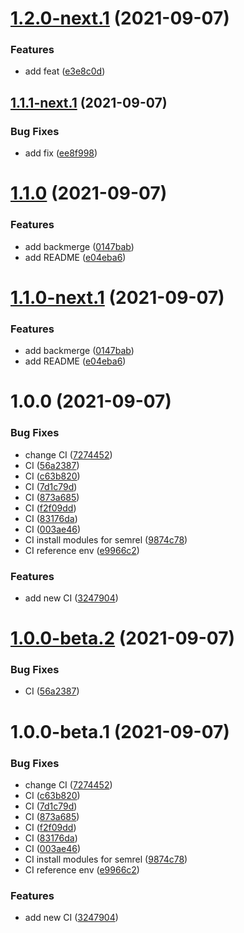 # [1.2.0-next.1](https://github.com/ckoliber/actions-test/compare/1.1.1-next.1...1.2.0-next.1) (2021-09-07)


### Features

* add feat ([e3e8c0d](https://github.com/ckoliber/actions-test/commit/e3e8c0d9b271c7cdc2c3f0d87404cb265aed076a))

## [1.1.1-next.1](https://github.com/ckoliber/actions-test/compare/1.1.0...1.1.1-next.1) (2021-09-07)


### Bug Fixes

* add fix ([ee8f998](https://github.com/ckoliber/actions-test/commit/ee8f9985d8dd2e8f083bf7050557268c1a2501c4))

# [1.1.0](https://github.com/ckoliber/actions-test/compare/1.0.0...1.1.0) (2021-09-07)


### Features

* add backmerge ([0147bab](https://github.com/ckoliber/actions-test/commit/0147bab78cc6b1dc4bf9bbddbad03de11ca3613e))
* add README ([e04eba6](https://github.com/ckoliber/actions-test/commit/e04eba6fc8c1b6dfa5afe0224e2e3781c22673db))

# [1.1.0-next.1](https://github.com/ckoliber/actions-test/compare/1.0.0...1.1.0-next.1) (2021-09-07)


### Features

* add backmerge ([0147bab](https://github.com/ckoliber/actions-test/commit/0147bab78cc6b1dc4bf9bbddbad03de11ca3613e))
* add README ([e04eba6](https://github.com/ckoliber/actions-test/commit/e04eba6fc8c1b6dfa5afe0224e2e3781c22673db))

# 1.0.0 (2021-09-07)


### Bug Fixes

* change CI ([7274452](https://github.com/ckoliber/actions-test/commit/7274452550333a6342277e48e2c92dc52c1175aa))
* CI ([56a2387](https://github.com/ckoliber/actions-test/commit/56a238716a4f81a54533ed14b8e196b6cdeba48b))
* CI ([c63b820](https://github.com/ckoliber/actions-test/commit/c63b820d8bb81f97a86fe63e40fdb70843b86f35))
* CI ([7d1c79d](https://github.com/ckoliber/actions-test/commit/7d1c79db7374a1febe2cca50b9957dddba03702c))
* CI ([873a685](https://github.com/ckoliber/actions-test/commit/873a685ed4c8267e6cd5ffaaa67e1bc860b9fcee))
* CI ([f2f09dd](https://github.com/ckoliber/actions-test/commit/f2f09ddaec9dc2fe6cf8486b6923c265d577da64))
* CI ([83176da](https://github.com/ckoliber/actions-test/commit/83176da25ed7d54d3ddd78d38999c451c035de9e))
* CI ([003ae46](https://github.com/ckoliber/actions-test/commit/003ae46087df9202eb1230b75a342dd691b20ffc))
* CI install modules for semrel ([9874c78](https://github.com/ckoliber/actions-test/commit/9874c782fc6c3cf13c0b1a848c80f41fd9f62a7f))
* CI reference env ([e9966c2](https://github.com/ckoliber/actions-test/commit/e9966c26d7196b1e9d8c07f0b6c8ed36552958d0))


### Features

* add new CI ([3247904](https://github.com/ckoliber/actions-test/commit/32479042f2112c73082f4e6deea3a806c8fccb61))

# [1.0.0-beta.2](https://github.com/ckoliber/actions-test/compare/1.0.0-beta.1...1.0.0-beta.2) (2021-09-07)


### Bug Fixes

* CI ([56a2387](https://github.com/ckoliber/actions-test/commit/56a238716a4f81a54533ed14b8e196b6cdeba48b))

# 1.0.0-beta.1 (2021-09-07)


### Bug Fixes

* change CI ([7274452](https://github.com/ckoliber/actions-test/commit/7274452550333a6342277e48e2c92dc52c1175aa))
* CI ([c63b820](https://github.com/ckoliber/actions-test/commit/c63b820d8bb81f97a86fe63e40fdb70843b86f35))
* CI ([7d1c79d](https://github.com/ckoliber/actions-test/commit/7d1c79db7374a1febe2cca50b9957dddba03702c))
* CI ([873a685](https://github.com/ckoliber/actions-test/commit/873a685ed4c8267e6cd5ffaaa67e1bc860b9fcee))
* CI ([f2f09dd](https://github.com/ckoliber/actions-test/commit/f2f09ddaec9dc2fe6cf8486b6923c265d577da64))
* CI ([83176da](https://github.com/ckoliber/actions-test/commit/83176da25ed7d54d3ddd78d38999c451c035de9e))
* CI ([003ae46](https://github.com/ckoliber/actions-test/commit/003ae46087df9202eb1230b75a342dd691b20ffc))
* CI install modules for semrel ([9874c78](https://github.com/ckoliber/actions-test/commit/9874c782fc6c3cf13c0b1a848c80f41fd9f62a7f))
* CI reference env ([e9966c2](https://github.com/ckoliber/actions-test/commit/e9966c26d7196b1e9d8c07f0b6c8ed36552958d0))


### Features

* add new CI ([3247904](https://github.com/ckoliber/actions-test/commit/32479042f2112c73082f4e6deea3a806c8fccb61))
